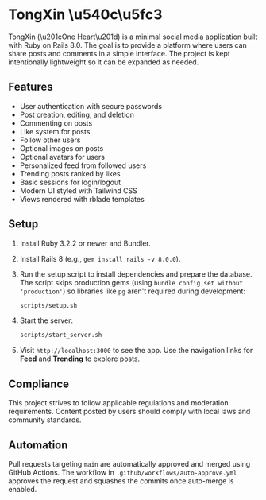 # TongXin \u540c\u5fc3

TongXin (\u201cOne Heart\u201d) is a minimal social media application built with Ruby on Rails 8.0. The goal is to provide a platform where users can share posts and comments in a simple interface. The project is kept intentionally lightweight so it can be expanded as needed.

## Features

- User authentication with secure passwords
- Post creation, editing, and deletion
- Commenting on posts
- Like system for posts
- Follow other users
- Optional images on posts
- Optional avatars for users
- Personalized feed from followed users
- Trending posts ranked by likes
- Basic sessions for login/logout
- Modern UI styled with Tailwind CSS
- Views rendered with rblade templates

## Setup

1. Install Ruby 3.2.2 or newer and Bundler.
2. Install Rails 8 (e.g., `gem install rails -v 8.0.0`).
3. Run the setup script to install dependencies and prepare the database.
   The script skips production gems (using `bundle config set without 'production'`)
   so libraries like `pg` aren't required during development:

   ```bash
   scripts/setup.sh
   ```
4. Start the server:

   ```bash
   scripts/start_server.sh
   ```
5. Visit `http://localhost:3000` to see the app.
   Use the navigation links for **Feed** and **Trending** to explore posts.

## Compliance

This project strives to follow applicable regulations and moderation requirements. Content posted by users should comply with local laws and community standards.


## Automation

Pull requests targeting `main` are automatically approved and merged using GitHub Actions. The workflow in `.github/workflows/auto-approve.yml` approves the request and squashes the commits once auto-merge is enabled.
